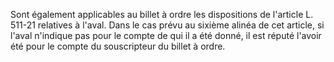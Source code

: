   
Sont également applicables au billet à ordre les dispositions de l'article L. 511-21 relatives à l'aval. Dans le cas prévu au sixième alinéa de cet article, si l'aval n'indique pas pour le compte de qui il a été donné, il est réputé l'avoir été pour le compte du souscripteur du billet à ordre.  

  
